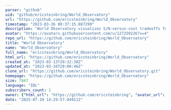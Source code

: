 ```yaml
---
parser: "github"
uid: "github/ericsteinbring/World_Observatory"
url: "https://github.com/ericsteinbring/World_Observatory"
timestamp: "2023-03-26 00:37:15.887299"
description: "World Observatory visualizes S/N-versus-cost tradeoffs for large optical/near-infrared telescopes."
avatar: "https://avatars.githubusercontent.com/u/127259226?v=4"
repo_url: "https://github.com/ericsteinbring/World_Observatory"
title: "World Observatory"
name: "World_Observatory"
full_name: "ericsteinbring/World_Observatory"
html_url: "https://github.com/ericsteinbring/World_Observatory"
created_at: "2023-03-13T20:32:38Z"
updated_at: "2023-03-16T20:00:46Z"
clone_url: "https://github.com/ericsteinbring/World_Observatory.git"
homepage: "https://github.com/ericsteinbring/World_Observatory"
size: 7847
language: "IDL"
subscribers_count: 1
owner: {"html_url": "https://github.com/ericsteinbring", "avatar_url": "https://avatars.githubusercontent.com/u/127259226?v=4", "login": "ericsteinbring", "type": "User"}
date: "2025-07-19 14:29:57.049112"
---
```

